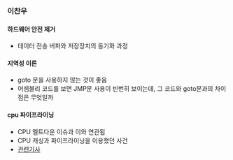 ### 이찬우

#### 하드웨어 안전 제거
- 데이터 전송 버퍼와 저장장치의 동기화 과정

#### 지역성 이론
- goto 문을 사용하지 않는 것이 좋음
- 어셈블리 코드를 보면 JMP문 사용이 빈번히 보이는데, 그 코드와 goto문과의 차이점은 무엇일까

#### cpu 파이프라이닝
- CPU 멜트다운 이슈과 이와 연관됨
- CPU 캐싱과 파이프라이닝을 이용했던 사건
- [관련기사](https://www.donga.com/news/It/article/all/20180104/88026760/1)